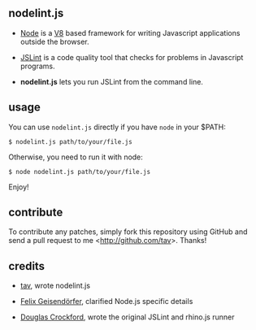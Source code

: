 nodelint.js
-----------

- [Node] is a [V8] based framework for writing Javascript applications outside
  the browser.

- [JSLint] is a code quality tool that checks for problems in Javascript programs.

- **nodelint.js** lets you run JSLint from the command line.

[Node]: http://nodejs.org/
[V8]: http://code.google.com/p/v8/
[JSLint]: http://www.jslint.com/lint.html


usage
-----

You can use `nodelint.js` directly if you have `node` in your $PATH:

    $ nodelint.js path/to/your/file.js

Otherwise, you need to run it with node:

    $ node nodelint.js path/to/your/file.js

Enjoy!


contribute
----------

To contribute any patches, simply fork this repository using GitHub and send a
pull request to me <<http://github.com/tav>>. Thanks!


credits
-------

- [tav], wrote nodelint.js

- [Felix Geisendörfer][felixge], clarified Node.js specific details

- [Douglas Crockford], wrote the original JSLint and rhino.js runner

[tav]: http://tav.espians.com
[felixge]: http://debuggable.com
[Douglas Crockford]: http://www.crockford.com
